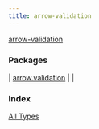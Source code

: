 ```yaml
---
title: arrow-validation
---
```


[arrow-validation](./index.html)

### Packages

| [arrow.validation](arrow.validation/index.html) |  |

### Index

[All Types](alltypes/index.html)